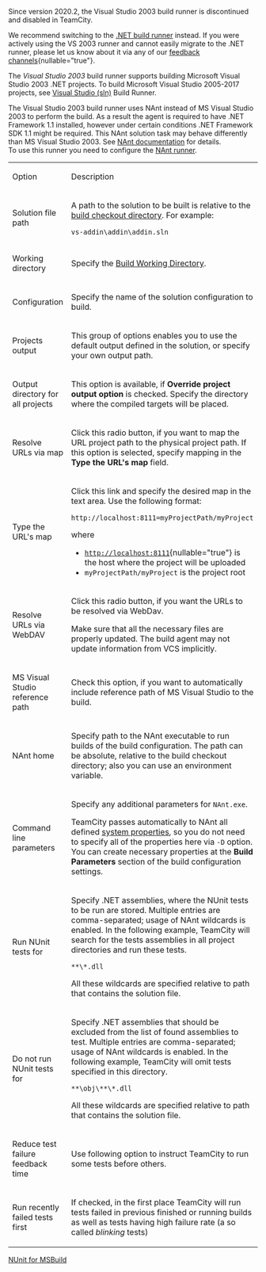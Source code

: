 [//]: # (title: Visual Studio 2003)
[//]: # (auxiliary-id: Visual Studio 2003)

<note>

Since version 2020.2, the Visual Studio 2003 build runner is discontinued and disabled in TeamCity.

We recommend switching to the [.NET build runner](net.md) instead. If you were actively using the VS 2003 runner and cannot easily migrate to the .NET runner, please let us know about it via any of our [feedback channels](https://teamcity-support.jetbrains.com/hc/en-us){nullable="true"}.

</note>

The _Visual Studio 2003_ build runner supports building Microsoft Visual Studio 2003 .NET projects. To build Microsoft Visual Studio 2005-2017 projects, see [Visual Studio (sln)](visual-studio-sln.md) Build Runner.

<note>

The Visual Studio 2003 build runner uses NAnt instead of MS Visual Studio 2003 to perform the build. As a result the agent is required to have .NET Framework 1.1 installed, however under certain conditions .NET Framework SDK 1.1 might be required. This NAnt solution task may behave differently than MS Visual Studio 2003. See [NAnt documentation](https://nant.sourceforge.net/release/latest/help/tasks/solution.html) for details.   
To use this runner you need to configure the [NAnt runner](nant.md).

</note>

<table><tr>

<td>

Option


</td>

<td>

Description


</td></tr><tr>

<td>

Solution file path


</td>

<td>

A path to the solution to be built is relative to the [build checkout directory](build-checkout-directory.md). For example:


```Plain Text
vs-addin\addin\addin.sln

```


</td></tr><tr>

<td>

Working directory


</td>

<td>

Specify the [Build Working Directory](build-working-directory.md).


</td></tr><tr>

<td>

Configuration


</td>

<td>

Specify the name of the solution configuration to build.


</td></tr><tr>

<td>

Projects output


</td>

<td>

This group of options enables you to use the default output defined in the solution, or specify your own output path.


</td></tr><tr>

<td>

Output directory for all projects


</td>

<td>

This option is available, if __Override project output option__ is checked. Specify the directory where the compiled targets will be placed.


</td></tr><tr>

<td>

Resolve URLs via map


</td>

<td>

Click this radio button, if you want to map the URL project path to the physical project path. If this option is selected, specify mapping in the __Type the URL's map__ field.


</td></tr><tr>

<td>

Type the URL's map


</td>

<td>

Click this link and specify the desired map in the text area. Use the following format:


```Plain Text
http://localhost:8111=myProjectPath/myProject

```

where

* [`http://localhost:8111`](http://localhost:8111){nullable="true"} is the host where the project will be uploaded
* `myProjectPath/myProject` is the project root


</td></tr><tr>

<td>

Resolve URLs via WebDAV


</td>

<td>

Click this radio button, if you want the URLs to be resolved via WebDav.

<warning>

Make sure that all the necessary files are properly updated. The build agent may not update information from VCS implicitly.
</warning>


</td></tr><tr>

<td>

MS Visual Studio reference path


</td>

<td>

Check this option, if you want to automatically include reference path of MS Visual Studio to the build.


</td></tr><tr>

<td>

NAnt home


</td>

<td>

Specify path to the NAnt executable to run builds of the build configuration. The path can be absolute, relative to the build checkout directory; also you can use an environment variable.


</td></tr><tr>

<td>

Command line parameters


</td>

<td>

Specify any additional parameters for `NAnt.exe`.

TeamCity passes automatically to NAnt all defined [system properties](configuring-build-parameters.md), so you do not need to specify all of the properties here via `-D` option. You can create necessary properties at the __Build Parameters__ section of the build configuration settings.


</td></tr><tr>

<td>

Run NUnit tests for


</td>

<td>

Specify .NET assemblies, where the NUnit tests to be run are stored. Multiple entries are comma\-separated; usage of NAnt wildcards is enabled. In the following example, TeamCity will search for the tests assemblies in all project directories and run these tests.


```Plain Text
**\*.dll

```

All these wildcards are specified relative to path that contains the solution file.


</td></tr><tr>

<td>

Do not run NUnit tests for


</td>

<td>

Specify .NET assemblies that should be excluded from the list of found assemblies to test. Multiple entries are comma\-separated; usage of NAnt wildcards is enabled. In the following example, TeamCity will omit tests specified in this directory.


```Plain Text
**\obj\**\*.dll

```



All these wildcards are specified relative to path that contains the solution file.

</td></tr><tr>

<td>

Reduce test failure feedback time


</td>

<td>

Use following option to instruct TeamCity to run some tests before others.


</td></tr><tr>

<td>

Run recently failed tests first


</td>

<td>

If checked, in the first place TeamCity will run tests failed in previous finished or running builds as well as tests having high failure rate (a so called _blinking_ tests)


</td></tr></table>

<seealso>
        <category ref="admin-guide">
            <a href="nunit-support.md#Using+NUnit+for+MSBuild">NUnit for MSBuild</a>
        </category>
</seealso>